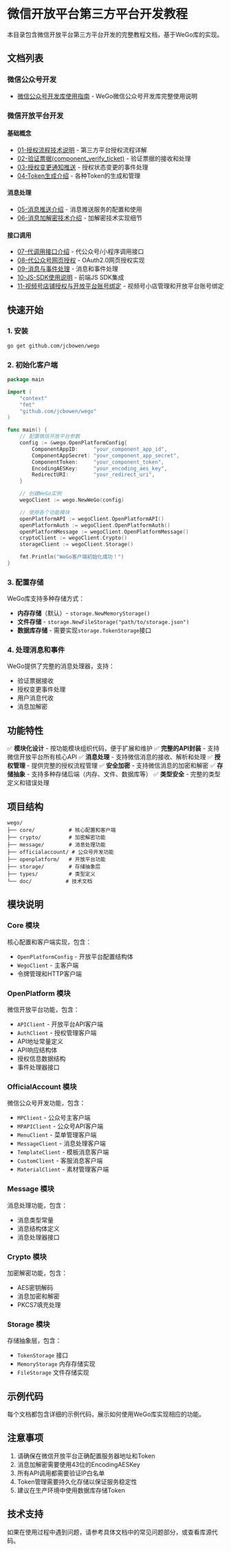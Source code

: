 # 微信开放平台第三方平台开发教程

本目录包含微信开放平台第三方平台开发的完整教程文档，基于WeGo库的实现。

## 文档列表

### 微信公众号开发
- [微信公众号开发库使用指南](./officialaccount/README.md) - WeGo微信公众号开发库完整使用说明

### 微信开放平台开发
#### 基础概念
- [01-授权流程技术说明](./openplatform/01-授权流程技术说明.md) - 第三方平台授权流程详解
- [02-验证票据(component_verify_ticket)](./openplatform/02-验证票据.md) - 验证票据的接收和处理
- [03-授权变更通知推送](./openplatform/03-授权变更通知推送.md) - 授权状态变更的事件处理
- [04-Token生成介绍](./openplatform/04-Token生成介绍.md) - 各种Token的生成和管理

#### 消息处理
- [05-消息推送介绍](./openplatform/05-消息推送介绍.md) - 消息推送服务的配置和使用
- [06-消息加解密技术介绍](./openplatform/06-消息加解密技术介绍.md) - 加解密技术实现细节

#### 接口调用
- [07-代调用接口介绍](./openplatform/07-代调用接口介绍.md) - 代公众号/小程序调用接口
- [08-代公众号网页授权](./openplatform/08-代公众号网页授权.md) - OAuth2.0网页授权实现
- [09-消息与事件处理](./openplatform/09-消息与事件处理.md) - 消息和事件处理
- [10-JS-SDK使用说明](./openplatform/10-JS-SDK使用说明.md) - 前端JS SDK集成
- [11-视频号店铺授权与开放平台账号绑定](./openplatform/11-视频号店铺授权与开放平台账号绑定.md) - 视频号小店管理和开放平台账号绑定

## 快速开始

### 1. 安装

```bash
go get github.com/jcbowen/wego
```

### 2. 初始化客户端

```go
package main

import (
    "context"
    "fmt"
    "github.com/jcbowen/wego"
)

func main() {
    // 配置微信开放平台参数
    config := &wego.OpenPlatformConfig{
        ComponentAppID:     "your_component_app_id",
        ComponentAppSecret: "your_component_app_secret",
        ComponentToken:     "your_component_token",
        EncodingAESKey:     "your_encoding_aes_key",
        RedirectURI:        "your_redirect_uri",
    }

    // 创建WeGo实例
    wegoClient := wego.NewWeGo(config)

    // 使用各个功能模块
    openPlatformAPI := wegoClient.OpenPlatformAPI()
    openPlatformAuth := wegoClient.OpenPlatformAuth()
    openPlatformMessage := wegoClient.OpenPlatformMessage()
    cryptoClient := wegoClient.Crypto()
    storageClient := wegoClient.Storage()

    fmt.Println("WeGo客户端初始化成功！")
}
```

### 3. 配置存储

WeGo库支持多种存储方式：
- **内存存储**（默认）- `storage.NewMemoryStorage()`
- **文件存储** - `storage.NewFileStorage("path/to/storage.json")`
- **数据库存储** - 需要实现`storage.TokenStorage`接口

### 4. 处理消息和事件

WeGo提供了完整的消息处理器，支持：
- 验证票据接收
- 授权变更事件处理  
- 用户消息代收
- 消息加解密

## 功能特性

✅ **模块化设计** - 按功能模块组织代码，便于扩展和维护
✅ **完整的API封装** - 支持微信开放平台所有核心API
✅ **消息处理** - 支持微信消息的接收、解析和处理
✅ **授权管理** - 提供完整的授权流程管理
✅ **安全加密** - 支持微信消息的加密和解密
✅ **存储抽象** - 支持多种存储后端（内存、文件、数据库等）
✅ **类型安全** - 完整的类型定义和错误处理

## 项目结构

```
wego/
├── core/           # 核心配置和客户端
├── crypto/         # 加密解密功能
├── message/        # 消息处理功能
├── officialaccount/ # 公众号开发功能
├── openplatform/   # 开放平台功能
├── storage/        # 存储抽象层
├── types/          # 类型定义
└── doc/           # 技术文档
```

## 模块说明

### Core 模块
核心配置和客户端实现，包含：
- `OpenPlatformConfig` - 开放平台配置结构体
- `WegoClient` - 主客户端
- 令牌管理和HTTP客户端

### OpenPlatform 模块
微信开放平台功能，包含：
- `APIClient` - 开放平台API客户端
- `AuthClient` - 授权管理客户端
- API地址常量定义
- API响应结构体
- 授权信息数据结构
- 事件处理器接口

### OfficialAccount 模块
微信公众号开发功能，包含：
- `MPClient` - 公众号主客户端
- `MPAPIClient` - 公众号API客户端
- `MenuClient` - 菜单管理客户端
- `MessageClient` - 消息处理客户端
- `TemplateClient` - 模板消息客户端
- `CustomClient` - 客服消息客户端
- `MaterialClient` - 素材管理客户端

### Message 模块
消息处理功能，包含：
- 消息类型常量
- 消息结构体定义
- 消息处理器接口

### Crypto 模块
加密解密功能，包含：
- AES密钥解码
- 消息加密和解密
- PKCS7填充处理

### Storage 模块
存储抽象层，包含：
- `TokenStorage` 接口
- `MemoryStorage` 内存存储实现
- `FileStorage` 文件存储实现

## 示例代码

每个文档都包含详细的示例代码，展示如何使用WeGo库实现相应的功能。

## 注意事项

1. 请确保在微信开放平台正确配置服务器地址和Token
2. 消息加解密需要使用43位的EncodingAESKey
3. 所有API调用都需要验证IP白名单
4. Token管理需要持久化存储以保证服务稳定性
5. 建议在生产环境中使用数据库存储Token

## 技术支持

如果在使用过程中遇到问题，请参考具体文档中的常见问题部分，或查看库源代码。